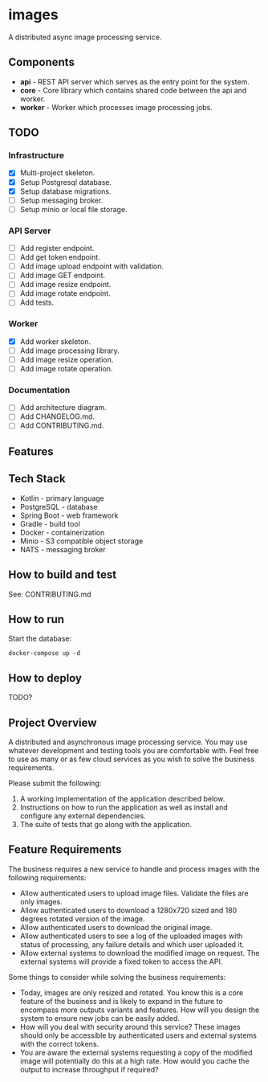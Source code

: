 # images

A distributed async image processing service.

## Components

- **api** - REST API server which serves as the entry point for the system.
- **core** - Core library which contains shared code between the api and worker.
- **worker** - Worker which processes image processing jobs.

## TODO

### Infrastructure

* [x] Multi-project skeleton.
* [x] Setup Postgresql database.
* [x] Setup database migrations.
* [ ] Setup messaging broker.
* [ ] Setup minio or local file storage.

### API Server

* [ ] Add register endpoint.
* [ ] Add get token endpoint.
* [ ] Add image upload endpoint with validation.
* [ ] Add image GET endpoint.
* [ ] Add image resize endpoint.
* [ ] Add image rotate endpoint.
* [ ] Add tests.

### Worker

* [x] Add worker skeleton.
* [ ] Add image processing library.
* [ ] Add image resize operation.
* [ ] Add image rotate operation.

### Documentation

* [ ] Add architecture diagram.
* [ ] Add CHANGELOG.md.
* [ ] Add CONTRIBUTING.md.

## Features

## Tech Stack

* Kotlin - primary language
* PostgreSQL - database
* Spring Boot - web framework
* Gradle - build tool
* Docker - containerization
* Minio - S3 compatible object storage
* NATS - messaging broker

## How to build and test

See: CONTRIBUTING.md

## How to run

Start the database:

```shell    
docker-compose up -d
```

## How to deploy

TODO?

## Project Overview

A distributed and asynchronous image processing service. You may use whatever development and testing tools you are comfortable with. Feel free to use as many or as few cloud services as you wish to solve the business requirements.

Please submit the following:

1. A working implementation of the application described below.
2. Instructions on how to run the application as well as install and configure any external dependencies.
3. The suite of tests that go along with the application.

## Feature Requirements

The business requires a new service to handle and process images with the following requirements:

* Allow authenticated users to upload image files. Validate the files are only images.
* Allow authenticated users to download a 1280x720 sized and 180 degrees rotated version of the image.
* Allow authenticated users to download the original image.
* Allow authenticated users to see a log of the uploaded images with status of processing, any failure details and which user uploaded it.
* Allow external systems to download the modified image on request. The external systems will provide a fixed token to access the API.

Some things to consider while solving the business requirements:

* Today, images are only resized and rotated. You know this is a core feature of the business and is likely to expand in the future to encompass more outputs variants and features. How will you design the system to ensure new jobs can be easily added.
* How will you deal with security around this service? These images should only be accessible by authenticated users and external systems with the correct tokens.
* You are aware the external systems requesting a copy of the modified image will potentially do this at a high rate. How would you cache the output to increase throughput if required?


